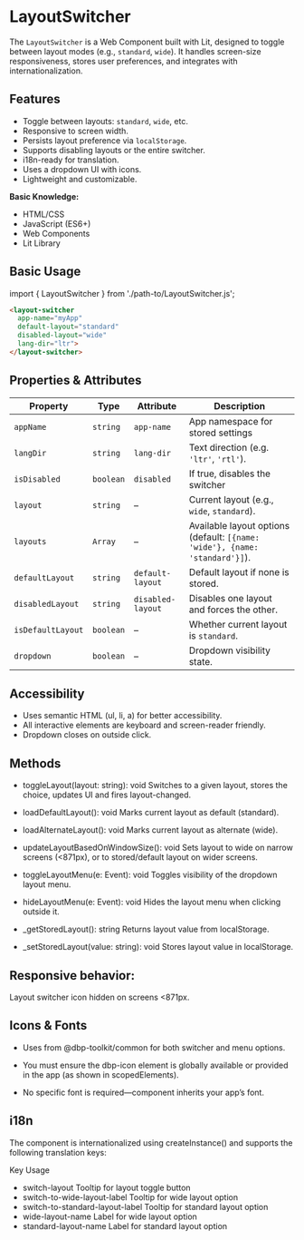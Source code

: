 # LayoutSwitcher 

The `LayoutSwitcher` is a Web Component built with Lit, designed to toggle between layout modes (e.g., `standard`, `wide`). It handles screen-size responsiveness, stores user preferences, and integrates with internationalization.

## Features

- Toggle between layouts: `standard`, `wide`, etc.
- Responsive to screen width.
- Persists layout preference via `localStorage`.
- Supports disabling layouts or the entire switcher.
- i18n-ready for translation.
- Uses a dropdown UI with icons.
- Lightweight and customizable.

**Basic Knowledge:**

- HTML/CSS 
- JavaScript (ES6+)
- Web Components
- Lit Library
 
## Basic Usage

import { LayoutSwitcher } from './path-to/LayoutSwitcher.js';

```html
<layout-switcher
  app-name="myApp"
  default-layout="standard"
  disabled-layout="wide"
  lang-dir="ltr">
</layout-switcher>
```


## Properties & Attributes

| Property          | Type      | Attribute         | Description                                                                 |
| ----------------- | --------- | ----------------- | --------------------------------------------------------------------------- |
| `appName`         | `string`  | `app-name`        | App namespace for stored settings                                           |
| `langDir`         | `string`  | `lang-dir`        | Text direction (e.g. `'ltr'`, `'rtl'`).                                     |
| `isDisabled`      | `boolean` | `disabled`        | If true, disables the switcher                                              |
| `layout`          | `string`  | –                 | Current layout (e.g., `wide`, `standard`).                                  |
| `layouts`         | `Array`   | –                 | Available layout options (default: `[{name: 'wide'}, {name: 'standard'}]`). |
| `defaultLayout`   | `string`  | `default-layout`  | Default layout if none is stored.                                           |
| `disabledLayout`  | `string`  | `disabled-layout` | Disables one layout and forces the other.                                   |
| `isDefaultLayout` | `boolean` | –                 | Whether current layout is `standard`.                                       |
| `dropdown`        | `boolean` | –                 | Dropdown visibility state.                                                  |


## Accessibility

- Uses semantic HTML (ul, li, a) for better accessibility.
- All interactive elements are keyboard and screen-reader friendly.
- Dropdown closes on outside click.

## Methods
- toggleLayout(layout: string): void
Switches to a given layout, stores the choice, updates UI and fires layout-changed.

- loadDefaultLayout(): void
Marks current layout as default (standard).

- loadAlternateLayout(): void
Marks current layout as alternate (wide).

- updateLayoutBasedOnWindowSize(): void
Sets layout to wide on narrow screens (<871px), or to stored/default layout on wider screens.

- toggleLayoutMenu(e: Event): void
Toggles visibility of the dropdown layout menu.

- hideLayoutMenu(e: Event): void
Hides the layout menu when clicking outside it.

- _getStoredLayout(): string
Returns layout value from localStorage.

- _setStoredLayout(value: string): void
Stores layout value in localStorage.

## Responsive behavior:

Layout switcher icon hidden on screens <871px.

## Icons & Fonts
- Uses <dbp-icon> from @dbp-toolkit/common for both switcher and menu options.

- You must ensure the dbp-icon element is globally available or provided in the app (as shown in scopedElements).

- No specific font is required—component inherits your app’s font.

## i18n
The component is internationalized using createInstance() and supports the following translation keys:

Key	Usage
- switch-layout	Tooltip for layout toggle button
- switch-to-wide-layout-label	Tooltip for wide layout option
- switch-to-standard-layout-label	Tooltip for standard layout option
- wide-layout-name	Label for wide layout option
- standard-layout-name	Label for standard layout option
   



